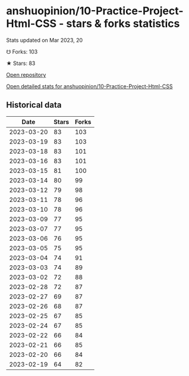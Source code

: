 # anshuopinion/10-Practice-Project-Html-CSS - stars & forks statistics

Stats updated on Mar 2023, 20

☋ Forks: 103

★ Stars: 83

[Open repository](https://github.com/anshuopinion/10-Practice-Project-Html-CSS)

[Open detailed stats for anshuopinion/10-Practice-Project-Html-CSS](https://reviewgithub.com/rep/anshuopinion/10-Practice-Project-Html-CSS)

## Historical data
| Date | Stars | Forks |
|------|-------|-------|
| 2023-03-20 | 83 | 103 | 
| 2023-03-19 | 83 | 103 | 
| 2023-03-18 | 83 | 101 | 
| 2023-03-16 | 83 | 101 | 
| 2023-03-15 | 81 | 100 | 
| 2023-03-14 | 80 | 99 | 
| 2023-03-12 | 79 | 98 | 
| 2023-03-11 | 78 | 96 | 
| 2023-03-10 | 78 | 96 | 
| 2023-03-09 | 77 | 95 | 
| 2023-03-07 | 77 | 95 | 
| 2023-03-06 | 76 | 95 | 
| 2023-03-05 | 75 | 95 | 
| 2023-03-04 | 74 | 91 | 
| 2023-03-03 | 74 | 89 | 
| 2023-03-02 | 72 | 88 | 
| 2023-02-28 | 72 | 87 | 
| 2023-02-27 | 69 | 87 | 
| 2023-02-26 | 68 | 87 | 
| 2023-02-25 | 67 | 85 | 
| 2023-02-24 | 67 | 85 | 
| 2023-02-22 | 66 | 84 | 
| 2023-02-21 | 66 | 85 | 
| 2023-02-20 | 66 | 84 | 
| 2023-02-19 | 64 | 82 | 

